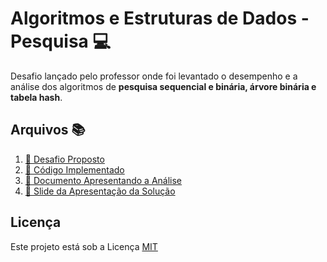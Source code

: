 # Algoritmos e Estruturas de Dados - Pesquisa :computer:
Desafio lançado pelo professor onde foi levantado o desempenho e a análise dos algoritmos de **pesquisa sequencial e binária, árvore binária e tabela hash**.

## Arquivos :books:
1. [:orange_book: Desafio Proposto](desafio.pdf)
1. [:blue_book: Código Implementado](codigo.cs)
1. [:closed_book: Documento Apresentando a Análise](pesquisa.pdf)
1. [:green_book: Slide da Apresentação da Solução](slide.pdf)

## Licença
Este projeto está sob a Licença [MIT](LICENSE.md)
